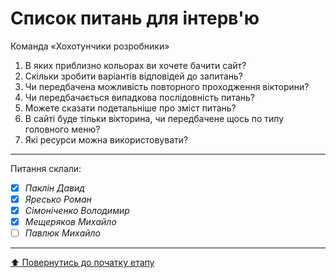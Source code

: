 # Список питань для інтерв'ю
Команда «Хохотунчики розробники»

1. В яких приблизно кольорах ви хочете бачити сайт?
2. Скільки зробити варіантів відповідей до запитань?
3. Чи передбачена можливість повторного проходження вікторини?
4. Чи передбачається випадкова послідовність питань?
5. Можете сказати подетальніше про зміст питань?
6. В сайті буде тільки вікторина, чи передбачене щось по типу головного меню?
7. Які ресурси можна використовувати?

---
Питання склали:			

- [X] *Паклін Давид*
- [X] *Яресько Роман*
- [X] *Сімоніченко Володимир*
- [X] *Мещеряков Михайло*
- [ ] *Павлюк Михайло*

---
[:arrow_up: Повернутись до початку етапу](/docs/1.Envisioning/README.md)
